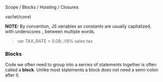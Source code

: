 Scope / Blocks / Hoisting / Closures

var/let/const

**NOTE:** By convention, JS variables as constants are usually capitalized, with underscores \_ between multiple words.

> var TAX_RATE = 0.08; //8% sales tax

### Blocks

Code we often need to group into a serries of statements together is often called a **block**.
Unlike most statements a block does not need a semi-colon after it.
